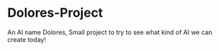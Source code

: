 # Dolores-Project
An AI name Dolores, Small project to try to see what kind of AI we can create today!
